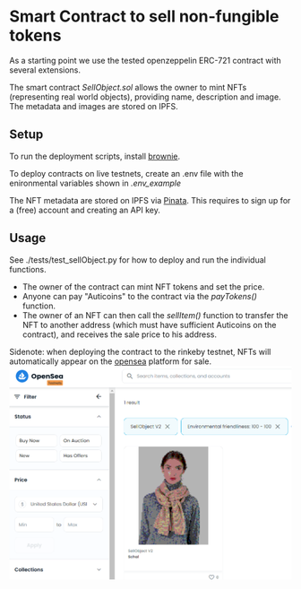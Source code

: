 # Smart Contract to sell non-fungible tokens

As a starting point we use the tested openzeppelin ERC-721 contract with several extensions.

The smart contract *SellObject.sol* allows the owner to mint NFTs (representing real world objects), providing name, description and image.
The metadata and images are stored on IPFS.


## Setup

To run the deployment scripts, install [brownie](https://eth-brownie.readthedocs.io/en/stable/install.html).

To deploy contracts on live testnets, create an .env file with the enironmental variables shown in *.env_example*

The NFT metadata are stored on IPFS via [Pinata](https://www.pinata.cloud/). This requires to sign up for a (free) account and creating an API key.

## Usage

See ./tests/test_sellObject.py for how to deploy and run the individual functions.

- The owner of the contract can mint NFT tokens and set the price.
- Anyone can pay "Auticoins" to the contract via the *payTokens()* function.
- The owner of an NFT can then call the *sellItem()* function to transfer the NFT to another address (which must have sufficient Auticoins on the contract), and receives the sale price to his address.
  
Sidenote: when deploying the contract to the rinkeby testnet, NFTs will automatically appear on the [opensea](https://opensea.io/) platform for sale.
![opensea_example](./img/opensea_example.PNG)